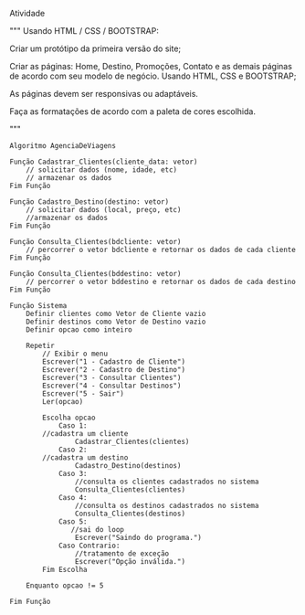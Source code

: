 Atividade 

"""
Usando HTML / CSS / BOOTSTRAP: 

Criar um protótipo da primeira versão do site; 

Criar as páginas: Home, Destino, Promoções, Contato e as demais páginas de acordo com seu modelo de negócio. Usando HTML, CSS e BOOTSTRAP; 

As páginas devem ser responsivas ou adaptáveis. 

Faça as formatações de acordo com a paleta de cores escolhida. 

"""



	Algoritmo AgenciaDeViagens
	
	Função Cadastrar_Clientes(cliente_data: vetor)
		// solicitar dados (nome, idade, etc)
		// armazenar os dados 
	Fim Função
	
	Função Cadastro_Destino(destino: vetor)
		// solicitar dados (local, preço, etc)
		//armazenar os dados 
	Fim Função
	
	Função Consulta_Clientes(bdcliente: vetor)
		// percorrer o vetor bdcliente e retornar os dados de cada cliente
	Fim Função
	
	Função Consulta_Clientes(bddestino: vetor)
		// percorrer o vetor bddestino e retornar os dados de cada destino
	Fim Função
	
	Função Sistema
	    Definir clientes como Vetor de Cliente vazio
	    Definir destinos como Vetor de Destino vazio
	    Definir opcao como inteiro
	
	    Repetir
	        // Exibir o menu
	        Escrever("1 - Cadastro de Cliente")
	        Escrever("2 - Cadastro de Destino")
	        Escrever("3 - Consultar Clientes")
	        Escrever("4 - Consultar Destinos")
	        Escrever("5 - Sair")
	        Ler(opcao)
	
	        Escolha opcao
	            Caso 1:
			//cadastra um cliente
	                Cadastrar_Clientes(clientes)
	            Caso 2:
			//cadastra um destino
	                Cadastro_Destino(destinos)
	            Caso 3:
	                //consulta os clientes cadastrados no sistema
	                Consulta_Clientes(clientes)
	            Caso 4:
	                //consulta os destinos cadastrados no sistema
	                Consulta_Clientes(destinos)
	            Caso 5:
	               //sai do loop
	                Escrever("Saindo do programa.")
	            Caso Contrario:
	                //tratamento de exceção
	                Escrever("Opção inválida.")
	        Fim Escolha
	
	    Enquanto opcao != 5

	Fim Função
